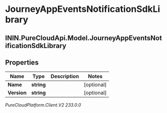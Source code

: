 # JourneyAppEventsNotificationSdkLibrary

## ININ.PureCloudApi.Model.JourneyAppEventsNotificationSdkLibrary

## Properties

|Name | Type | Description | Notes|
|------------ | ------------- | ------------- | -------------|
| **Name** | **string** |  | [optional] |
| **Version** | **string** |  | [optional] |



_PureCloudPlatform.Client.V2 233.0.0_
